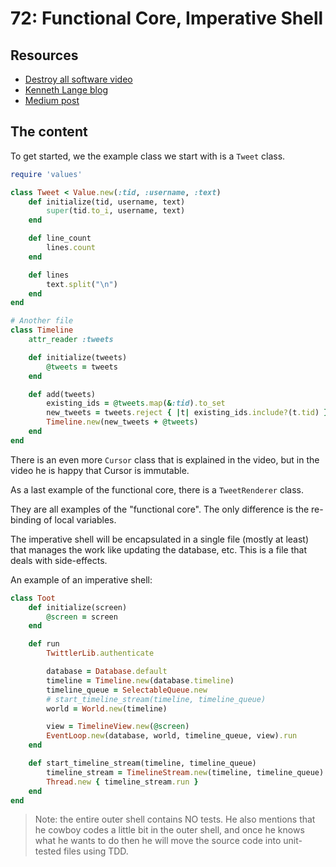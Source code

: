 # 72: Functional Core, Imperative Shell

## Resources

- [Destroy all software video](https://www.destroyallsoftware.com/screencasts/catalog/functional-core-imperative-shell)
- [Kenneth Lange blog](https://www.kennethlange.com/functional-core-imperative-shell/)
- [Medium post](https://medium.com/@dev.junehoe/functional-core-imperative-shell-a5d1696a4ccb)

## The content

To get started, we the example class we start with is a `Tweet` class.

```rb
require 'values'

class Tweet < Value.new(:tid, :username, :text)
	def initialize(tid, username, text)
		super(tid.to_i, username, text)
	end

	def line_count
		lines.count
	end

	def lines
		text.split("\n")
	end
end

# Another file
class Timeline
	attr_reader :tweets

	def initialize(tweets)
		@tweets = tweets
	end

	def add(tweets)
		existing_ids = @tweets.map(&:tid).to_set
		new_tweets = tweets.reject { |t| existing_ids.include?(t.tid) }
		Timeline.new(new_tweets + @tweets)
	end
end
```

There is an even more `Cursor` class that is explained in the video, but in the video he is happy that Cursor is immutable.

As a last example of the functional core, there is a `TweetRenderer` class.

They are all examples of the "functional core". The only difference is the re-binding of local variables.

The imperative shell will be encapsulated in a single file (mostly at least) that manages the work like updating the database, etc. This is a file that deals with side-effects.

An example of an imperative shell:

```rb
class Toot
	def initialize(screen)
		@screen = screen
	end

	def run
		TwittlerLib.authenticate

		database = Database.default
		timeline = Timeline.new(database.timeline)
		timeline_queue = SelectableQueue.new
		# start_timeline_stream(timeline, timeline_queue)
		world = World.new(timeline)

		view = TimelineView.new(@screen)
		EventLoop.new(database, world, timeline_queue, view).run
	end

	def start_timeline_stream(timeline, timeline_queue)
		timeline_stream = TimelineStream.new(timeline, timeline_queue)
		Thread.new { timeline_stream.run }
	end
end
```

> Note: the entire outer shell contains NO tests. He also mentions that he cowboy codes a little bit in the outer shell, and once he knows what he wants to do then he will move the source code into unit-tested files using TDD.
